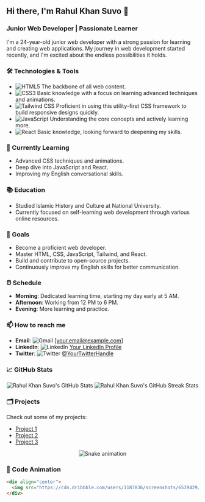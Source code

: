 ## Hi there, I'm Rahul Khan Suvo 👋

### Junior Web Developer | Passionate Learner

I'm a 24-year-old junior web developer with a strong passion for learning and creating web applications. My journey in web development started recently, and I'm excited about the endless possibilities it holds.

### 🛠️ Technologies & Tools
- ![HTML5](https://img.shields.io/badge/HTML5-E34F26?style=for-the-badge&logo=html5&logoColor=white) The backbone of all web content.
- ![CSS3](https://img.shields.io/badge/CSS3-1572B6?style=for-the-badge&logo=css3&logoColor=white) Basic knowledge with a focus on learning advanced techniques and animations.
- ![Tailwind CSS](https://img.shields.io/badge/Tailwind_CSS-38B2AC?style=for-the-badge&logo=tailwind-css&logoColor=white) Proficient in using this utility-first CSS framework to build responsive designs quickly.
- ![JavaScript](https://img.shields.io/badge/JavaScript-F7DF1E?style=for-the-badge&logo=javascript&logoColor=black) Understanding the core concepts and actively learning more.
- ![React](https://img.shields.io/badge/React-61DAFB?style=for-the-badge&logo=react&logoColor=black) Basic knowledge, looking forward to deepening my skills.

### 🌱 Currently Learning
- Advanced CSS techniques and animations.
- Deep dive into JavaScript and React.
- Improving my English conversational skills.

### 📚 Education
- Studied Islamic History and Culture at National University.
- Currently focused on self-learning web development through various online resources.

### 🌟 Goals
- Become a proficient web developer.
- Master HTML, CSS, JavaScript, Tailwind, and React.
- Build and contribute to open-source projects.
- Continuously improve my English skills for better communication.

### ⏰ Schedule
- **Morning**: Dedicated learning time, starting my day early at 5 AM.
- **Afternoon**: Working from 12 PM to 6 PM.
- **Evening**: More learning and practice.

### 📫 How to reach me
- **Email**: ![Gmail](https://img.shields.io/badge/Gmail-D14836?style=for-the-badge&logo=gmail&logoColor=white) [your.email@example.com]
- **LinkedIn**: ![LinkedIn](https://img.shields.io/badge/LinkedIn-0077B5?style=for-the-badge&logo=linkedin&logoColor=white) [Your LinkedIn Profile](https://www.linkedin.com/in/your-profile/)
- **Twitter**: ![Twitter](https://img.shields.io/badge/Twitter-1DA1F2?style=for-the-badge&logo=twitter&logoColor=white) [@YourTwitterHandle](https://twitter.com/YourTwitterHandle)

### 📈 GitHub Stats
<div align="center">
  <img src="https://github-readme-stats.vercel.app/api?username=rahulkhansuvo&show_icons=true&theme=radical" alt="Rahul Khan Suvo's GitHub Stats" />
  <img src="https://github-readme-streak-stats.herokuapp.com/?user=rahulkhansuvo&theme=radical" alt="Rahul Khan Suvo's GitHub Streak Stats" />
</div>

### 🗂️ Projects
Check out some of my projects:
- [Project 1](https://github.com/rahulkhansuvo/project1)
- [Project 2](https://github.com/rahulkhansuvo/project2)
- [Project 3](https://github.com/rahulkhansuvo/project3)

<div align="center">
  <img src="https://raw.githubusercontent.com/maurodesouza/maurodesouza/output/snake.svg" alt="Snake animation" />
</div>

### 🎨 Code Animation
```html
<div align="center">
  <img src="https://cdn.dribbble.com/users/1187836/screenshots/6539429/programer.gif" alt="Coding Animation" width="500" />
</div>